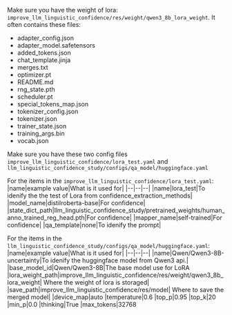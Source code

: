 Make sure you have the weight of lora: `improve_llm_linguistic_confidence/res/weight/qwen3_8b_lora_weight`. It often contains these files:
- adapter_config.json
- adapter_model.safetensors
- added_tokens.json
- chat_template.jinja
- merges.txt
- optimizer.pt
- README.md
- rng_state.pth
- scheduler.pt
- special_tokens_map.json
- tokenizer_config.json
- tokenizer.json
- trainer_state.json
- training_args.bin
- vocab.json

Make sure you have these two config files `improve_llm_linguistic_confidence/lora_test.yaml` and `llm_linguistic_confidence_study/configs/qa_model/huggingface.yaml`

For the items in the `improve_llm_linguistic_confidence/lora_test.yaml`:
|name|example value|What is it used for|
|--|--|--|
|name|lora_test|To idenify the the test of Lora from confidence_extraction_methods|
|model_name|distilroberta-base|For confidence|
|state_dict_path|llm_linguistic_confidence_study/pretrained_weights/human_anno_trained_reg_head.pth|For confidence|
|mapper_name|self-trained|For confidence|
|qa_template|none|To idenify the prompt|

For the items in the `llm_linguistic_confidence_study/configs/qa_model/huggingface.yaml`:
|name|example value|What is it used for|
|--|--|--|
|name|Qwen/Qwen3-8B-uncertainty|To idenify the huggingface model from Qwen3 api.|
|base_model_id|Qwen/Qwen3-8B|The base model use for LoRA
|lora_weight_path|improve_llm_linguistic_confidence/res/weight/qwen3_8b_lora_weight| Where the weight of lora is storaged|
|save_path|improve_llm_linguistic_confidence/res/model| Where to save the merged model|
|device_map|auto
|temperature|0.6
|top_p|0.95
|top_k|20
|min_p|0.0
|thinking|True
|max_tokens|32768
